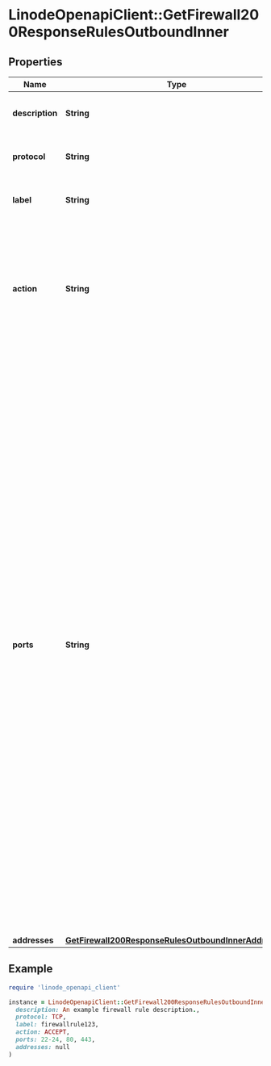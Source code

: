 # LinodeOpenapiClient::GetFirewall200ResponseRulesOutboundInner

## Properties

| Name | Type | Description | Notes |
| ---- | ---- | ----------- | ----- |
| **description** | **String** | Used to describe this rule. For display purposes only. | [optional] |
| **protocol** | **String** | The type of network traffic affected by this rule. | [optional] |
| **label** | **String** | Used to identify this rule. For display purposes only. | [optional] |
| **action** | **String** | Controls whether traffic is accepted or dropped by this rule. Overrides the Firewall&#39;s &#x60;inbound_policy&#x60; if this is an inbound rule, or the &#x60;outbound_policy&#x60; if this is an outbound rule. | [optional] |
| **ports** | **String** | A string representing the port or ports affected by this rule:  - The string may be a single port, a range of ports, or a comma-separated list of single ports and port ranges. A space is permitted following each comma. - A range of ports is inclusive of the start and end values for the range. The end value of the range must be greater than the start value. - Ports must be within 1 and 65535, and may not contain any leading zeroes. For example, port &#x60;080&#x60; is not allowed. - The ports string can have up to 15 _pieces_, where a single port is treated as one piece, and a port range is treated as two pieces. For example, the string \&quot;22-24, 80, 443\&quot; has four pieces. - If no ports are configured, all ports are affected. - Only allowed for the TCP and UDP protocols. Ports are not allowed for the ICMP and IPENCAP protocols. | [optional] |
| **addresses** | [**GetFirewall200ResponseRulesOutboundInnerAddresses**](GetFirewall200ResponseRulesOutboundInnerAddresses.md) |  | [optional] |

## Example

```ruby
require 'linode_openapi_client'

instance = LinodeOpenapiClient::GetFirewall200ResponseRulesOutboundInner.new(
  description: An example firewall rule description.,
  protocol: TCP,
  label: firewallrule123,
  action: ACCEPT,
  ports: 22-24, 80, 443,
  addresses: null
)
```

